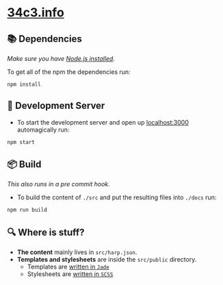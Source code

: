 # [34c3.info](http://34c3.info)

## 📚 Dependencies

_Make sure you have [Node.js installed](https://nodejs.org)._

To get all of the npm the dependencies run:

```sh
npm install
```


## 🚧 Development Server

* To start the development server and open up [localhost:3000](http://localhost:3000) automagically run:

```sh
npm start
```


## 📦 Build

_This also runs in a pre commit hook._

* To build the content of `./src` and put the resulting files into `./docs` run:

```sh
npm run build
```

## 🔍 Where is stuff?

* __The content__ mainly lives in `src/harp.json`.
* __Templates and stylesheets__ are inside the `src/public` directory.
  * Templates are [written in `Jade`](http://jade-lang.com)
  * Stylesheets are [written in `SCSS`](http://sass-lang.com/guide)

